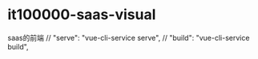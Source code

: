 # it100000-saas-visual
saas的前端
//		"serve": "vue-cli-service serve",
//		"build": "vue-cli-service build",
